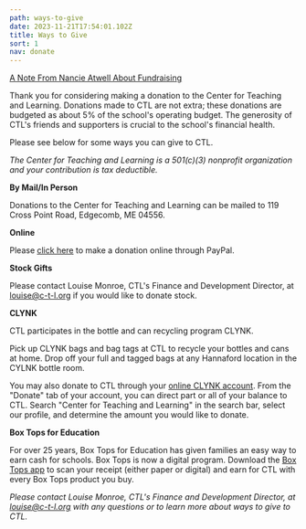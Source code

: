 ```yaml
---
path: ways-to-give
date: 2023-11-21T17:54:01.102Z
title: Ways to Give
sort: 1
nav: donate
---
```

[A Note From Nancie Atwell About Fundraising](https://drive.google.com/file/d/1wEbXv-guKJzlQ7NdDrEnLqUwHe9Ojoow/view?usp=sharing)

Thank you for considering making a donation to the Center for Teaching and Learning. Donations made to CTL are not extra; these donations are budgeted as about 5% of the school's operating budget. The generosity of CTL's friends and supporters is crucial to the school's financial health. 

Please see below for some ways you can give to CTL. 

*The Center for Teaching and Learning is a 501(c)(3) nonprofit organization and your contribution is tax deductible.* 



**By Mail/In Person**

Donations to the Center for Teaching and Learning can be mailed to 119 Cross Point Road, Edgecomb, ME 04556. 



**Online**

Please [click here](https://www.paypal.com/donate/?cmd=_s-xclick&hosted_button_id=WNBVUWQLJ5G5N&source=url&ssrt=1700588523861) to make a donation online through PayPal. 



**Stock Gifts**

Please contact Louise Monroe, CTL's Finance and Development Director, at louise@c-t-l.org if you would like to donate stock.  



**CLYNK**

CTL participates in the bottle and can recycling program CLYNK.

Pick up CLYNK bags and bag tags at CTL to recycle your bottles and cans at home. Drop off your full and tagged bags at any Hannaford location in the CYLNK bottle room.

You may also donate to CTL through your [online CLYNK account](https://www.clynk.com/login/). From the "Donate" tab of your account, you can direct part or all of your balance to CTL. Search "Center for Teaching and Learning" in the search bar, select our profile, and determine the amount you would like to donate. 



**Box Tops for Education**

For over 25 years, Box Tops for Education has given families an easy way to earn cash for schools. Box Tops is now a digital program. Download the [Box Tops app](https://www.boxtops4education.com/s/get-the-app) to scan your receipt (either paper or digital) and earn for CTL with every Box Tops product you buy. 

*Please contact Louise Monroe, CTL's Finance and Development Director, at louise@c-t-l.org with any questions or to learn more about ways to give to CTL.*